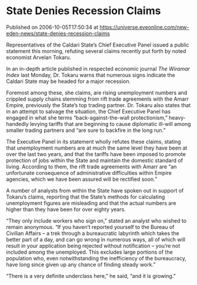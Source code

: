 # State Denies Recession Claims
Published on 2006-10-05T17:50:34 at https://universe.eveonline.com/new-eden-news/state-denies-recession-claims

Representatives of the Caldari State’s Chief Executive Panel issued a public statement this morning, refuting several claims recently put forth by noted economist Arvelan Tokaru.   
  
In an in-depth article published in respected economic journal _The Wiramar Index_ last Monday, Dr. Tokaru warns that numerous signs indicate the Caldari State may be headed for a major recession.   
  
Foremost among these, she claims, are rising unemployment numbers and crippled supply chains stemming from rift trade agreements with the Amarr Empire, previously the State’s top trading partner. Dr. Tokaru also states that in an attempt to salvage the situation, the Chief Executive Panel has engaged in what she terms “back-against-the-wall protectionism,” heavy-handedly levying tariffs that are beginning to cause diplomatic ill-will among smaller trading partners and “are sure to backfire in the long run.”   
  
The Executive Panel in its statement wholly refutes these claims, stating that unemployment numbers are at much the same level they have been at over the last two years, and that the tariffs have been imposed to promote protection of jobs within the State and maintain the domestic standard of living. According to them, the rift trade agreements with Amarr are “an unfortunate consequence of administrative difficulties within Empire agencies, which we have been assured will be rectified soon.”   
  
A number of analysts from within the State have spoken out in support of Tokaru’s claims, reporting that the State’s methods for calculating unemployment figures are misleading and that the actual numbers are higher than they have been for over eighty years.   
  
“They only include workers who sign on,” stated an analyst who wished to remain anonymous. “If you haven’t reported yourself to the Bureau of Civilian Affairs – a trek through a bureaucratic labyrinth which takes the better part of a day, and can go wrong in numerous ways, all of which will result in your application being rejected without notification – you’re not included among the unemployed. This excludes large portions of the population who, even notwithstanding the inefficiency of the bureaucracy, have long since given up any chance of finding steady work.”   
  
“There is a very definite underclass here,” he said, “and it is growing.”
